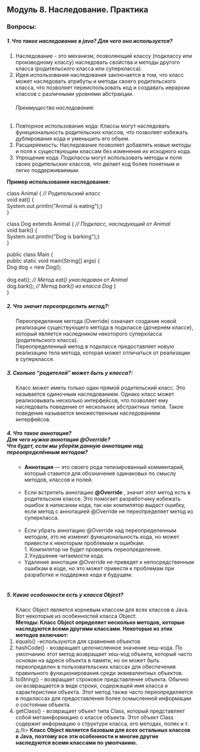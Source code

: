 <h2> Модуль 8. Наследование. Практика </h2>
<h3> Вопросы:  </h3> 
<h5> 1. Что такое наследование в java? Для чего оно используется? </h5>
<ol>
<li> Наследование - это механизм, позволяющий классу (подклассу или производному классу) наследовать свойства и методы другого класса (родительского класса или суперкласса). </li>
<li> Идея использования наследования заключается в том, что класс может наследовать атрибуты и методы своего родительского класса, что позволяет переиспользовать код и создавать иерархии классов с различными уровнями абстракции.  </li>
<h6> Преимущества наследования:</h6>
</ol>
<ol>
<li>Повторное использование кода: Классы могут наследовать функциональность родительских классов, что позволяет избежать дублирования кода и уменьшить его объем.</li>
<li>Расширяемость: Наследование позволяет добавлять новые методы и поля к существующим классам без изменения их исходного кода.</li>
<li>Упрощение кода: Подклассы могут использовать методы и поля своих родительских классов, что делает код более понятным и легко поддерживаемым.</li>
</ol>
<strong> Пример использования наследования: </strong><br>

class Animal {  <em> // Родительский класс </em> <br>
    void eat() {<br>
        System.out.println("Animal is eating");}<br>
}<br>

class Dog extends Animal { <em> // Подкласс, наследующий от Animal </em> <br>
     void bark() {<br>
        System.out.println("Dog is barking");}<br>
}<br>

public class Main {<br>
public static void main(String[] args) {<br>
     Dog dog = new Dog();<br>
<br>
     dog.eat(); <em> // Метод eat() унаследован от Animal </em> <br>
     dog.bark(); <em> // Метод bark() из класса Dog </em> } <br>
}<br>

<h5> 2. Что значит переопределить метод?: </h5>
<ol> Переопределение метода (Override) означает создание новой реализации существующего метода в подклассе (дочернем классе), который является наследником некоторого суперкласса (родительского класса).<br>
 Переопределенный метод в подклассе предоставляет новую реализацию тела метода, которая может отличаться от реализации в суперклассе.</ol>

<h5> 3. Сколько “родителей” может быть у класса?: </h5>
<ol> Класс может иметь только один прямой родительский класс. Это называется одиночным наследованием. Однако класс может реализовывать несколько интерфейсов, что позволяет ему наследовать поведение от нескольких абстрактных типов. Такое поведение называется множественным наследованием интерфейсов. 
</ol>

<h5> 4. Что такое аннотация?  <br> Для чего нужна аннотация @Override?  <br> Что будет, если мы уберём данную аннотацию над переопределённым методом? </h5>
<ol> <ul> <li> <strong> Аннотация </strong> — это своего рода типизированный комментарий, который ставится для обозначения одинаковых по смыслу методов, классов и полей. </li><br> 
<li> Если встретить аннотацию <strong> @Override </strong>, значит этот метод есть в родительском классе. Это помогает разработчику избежать ошибок в написании кода, так как компилятор выдаст ошибку, если метод с аннотацией @Override не переопределяет метод из суперкласса.</li> <br>
<li> Если убрать аннотацию @Override над переопределенным методом, это не изменит функциональность кода, но может привести к некоторым проблемам и ошибкам: <br>
1. Компилятор не будет проверять переопределение. <br>
2.Ухудшение читаемости кода. <br>
<li> Удаление аннотации @Override не приведет к непосредственным ошибкам в коде, но это может привести к проблемам при разработке и поддержке кода в будущем. </li></ul>
<br>
</ol>

<h5> 5. Какие особенности есть у класса Object? </h5>
<ol>Класс Object является корневым классом для всех классов в Java. Вот некоторые из особенностей класса Object:<br>
<b>Методы: Класс Object определяет несколько методов, которые наследуются всеми другими классами. Некоторые из этих методов включают: </b>
<li>equals() -используются для сравнения объектов </li>
<li>hashCode() - возвращает целочисленное значение хеш-кода. По умолчанию этот метод возвращает хеш-код объекта, который часто основан на адресе объекта в памяти, но он может быть переопределен в пользовательских классах для обеспечения правильного функционирования среди эквивалентных объектов.</li>
<li>toString() - возвращает строковое представление объекта. Обычно он возвращается в виде строки, содержащей имя класса и характеристики объекта. Этот метод также часто переопределяется в подклассах для предоставления более осмысленной информации о состоянии объекта.</li>
<li>getClass() - возвращает объект типа Class, который представляет собой метаинформацию о классе объекта. Этот объект Class содержит информацию о структуре класса, его методах, полях и т. д./li>
<b> Класс Object является базовым для всех остальных классов в Java, поэтому все эти особенности и многие другие наследуются всеми классами по умолчанию.</b>
</ol>